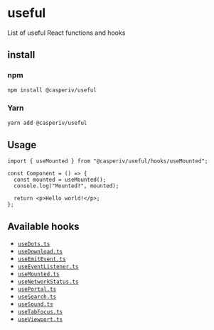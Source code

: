 # useful

List of useful React functions and hooks

## install

### npm

```bash
npm install @casperiv/useful
```

### Yarn

```bash
yarn add @casperiv/useful
```

## Usage

```tsx
import { useMounted } from "@casperiv/useful/hooks/useMounted";

const Component = () => {
  const mounted = useMounted();
  console.log("Mounted?", mounted);

  return <p>Hello world!</p>;
};
```

## Available hooks

- [`useDots.ts`](./docs/hooks/use-dots.md)
- [`useDownload.ts`](./docs/hooks/use-download.md)
- [`useEmitEvent.ts`](./docs/hooks/use-emit-event.md)
- [`useEventListener.ts`](./docs/hooks/use-event-listener.md)
- [`useMounted.ts`](./docs/hooks/use-mounted.md)
- [`useNetworkStatus.ts`](./docs/hooks/use-network-status.md)
- [`usePortal.ts`](./docs/hooks/use-portal.md)
- [`useSearch.ts`](./docs/hooks/use-search.md)
- [`useSound.ts`](./docs/hooks/use-sound.md)
- [`useTabFocus.ts`](./docs/hooks/use-tab-focus.md)
- [`useViewport.ts`](./docs/hooks/use-viewport.md)
